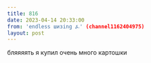 ```yaml
---
title: 816
date: 2023-04-14 20:33:00
from: 'endless шизing ⍼' (channel1162404975)
layout: post
---
```


бляяяять я купил очень много картошки
